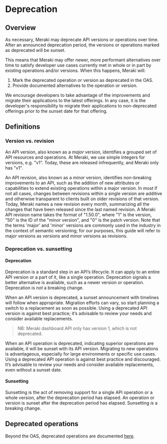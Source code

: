# Deprecation

## Overview

As necessary, Meraki may deprecate API versions or operations over time. After an announced deprecation period, the versions or operations marked as deprecated will be sunset.

This means that Meraki may offer newer, more performant alternatives over time to satisfy developer use cases currently met in whole or in part by existing operations and/or versions. When this happens, Meraki will:

1. Mark the deprecated operation or version as deprecated in the OAS.
2. Provide documented alternatives to the operation or version.

We encourage developers to take advantage of the improvements and migrate their applications to the latest offerings. In any case, it is the developer's responsibility to migrate their applications to non-deprecated offerings prior to the sunset date for that offering.

## Definitions

### Version vs. revision

An API version, also known as a _major_ version, identifies a grouped set of API resources and operations. At Meraki, we use simple integers for versions, e.g. "v1". Today, these are released infrequently, and Meraki only has "v1".

An API revision, also known as a _minor_ version, identifies non-breaking improvements to an API, such as the addition of new attributes or capabilities to extend existing operations within a major version. In most if not all cases, changes between revisions within a single version are additive and otherwise transparent to clients built on older revisions of that version. Today, Meraki names a new revision every month, summarizing all the changes that have been released since the last named revision. A Meraki API revision name takes the format of "1.50.0", where "1" is the version, "50" is the ID of the "minor version", and "0" is the patch version. Note that the terms 'major' and 'minor' versions are commonly used in the industry in the context of semantic versioning; for our purposes, this guide will refer to major versions as versions and minor versions as revisions.

### Deprecation vs. sunsetting

#### Deprecation

Deprecation is a standard step in an API’s lifecycle. It can apply to an entire API version or a part of it, like a single operation. Deprecation signals a better alternative is available, such as a newer version or operation. Deprecation is _not_ a breaking change.

When an API version is deprecated, a sunset announcement with timelines will follow when appropriate. Migration efforts can vary, so start planning a switch to a replacement as soon as possible. Using a deprecated API version is against best practice; it’s advisable to review your needs and consider available replacements.

> NB: Meraki dashboard API only has version 1, which is not deprecated.

When an API operation is deprecated, indicating superior operations are available, it will be sunset with its API version. Migrating to new operations is advantageous, especially for large environments or specific use cases. Using a deprecated API operation is against best practice and discouraged. It’s advisable to review your needs and consider available replacements, even without a sunset date.

#### Sunsetting

Sunsetting is the act of removing support for a single API operation or a whole version, after the deprecation period has elapsed. An operation or version is sunset after the deprecation period has elapsed. Sunsetting _is_ a breaking change.

## Deprecated operations

Beyond the OAS, deprecated operations are documented [here](deprecated-operations.md).
